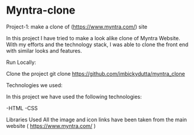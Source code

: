 # Myntra-clone


Project-1: make a clone of (https://www.myntra.com/) site

In this project I have tried to make a look alike clone of Myntra Website. With my efforts and the technology stack, I was able to clone the front end with similar looks and features.

Run Locally:

Clone the project
git clone https://github.com/imbickydutta/myntra_clone

Technologies we used:

In this project we have used the following technologies:

-HTML
-CSS


Libraries Used
All the image and icon links have been taken from the main website ( https://www.myntra.com/ )
